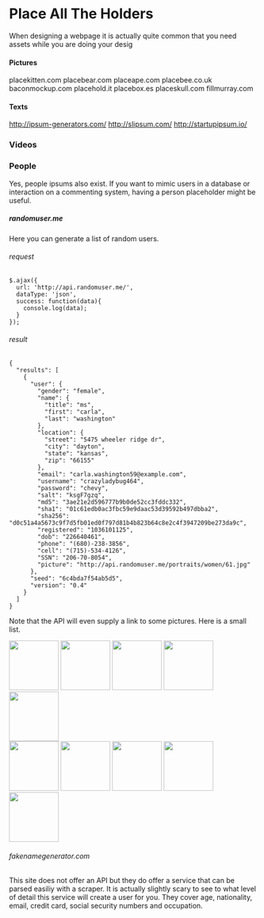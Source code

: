 # Place All The Holders 

When designing a webpage it is actually quite common that you need assets while you are doing your desig

#### Pictures 

placekitten.com 
placebear.com 
placeape.com
placebee.co.uk 
baconmockup.com 
placehold.it
placebox.es
placeskull.com 
fillmurray.com 

#### Texts 

http://ipsum-generators.com/
http://slipsum.com/
http://startupipsum.io/

### Videos 

### People 

Yes, people ipsums also exist. If you want to mimic users in a database or interaction on a commenting system, having a person placeholder might be useful. 

##### randomuser.me 

Here you can generate a list of random users. 

###### request 

```
$.ajax({
  url: 'http://api.randomuser.me/',
  dataType: 'json',
  success: function(data){
    console.log(data);
  }
});
```

###### result 

```
{
  "results": [
    {
      "user": {
        "gender": "female",
        "name": {
          "title": "ms",
          "first": "carla",
          "last": "washington"
        },
        "location": {
          "street": "5475 wheeler ridge dr",
          "city": "dayton",
          "state": "kansas",
          "zip": "66155"
        },
        "email": "carla.washington59@example.com",
        "username": "crazyladybug464",
        "password": "chevy",
        "salt": "ksgF7gzq",
        "md5": "3ae21e2d596777b9b0de52cc3fddc332",
        "sha1": "01c61edb0ac3fbc59e9daac53d39592b497dbba2",
        "sha256": "d0c51a4a5673c9f7d5fb01ed0f797d81b4b823b64c8e2c4f3947209be273da9c",
        "registered": "1036101125",
        "dob": "226640461",
        "phone": "(680)-238-3856",
        "cell": "(715)-534-4126",
        "SSN": "206-70-8054",
        "picture": "http://api.randomuser.me/portraits/women/61.jpg"
      },
      "seed": "6c4bda7f54ab5d5",
      "version": "0.4"
    }
  ]
}
```

Note that the API will even supply a link to some pictures. Here is a small list. 

<img height="100" width="100" src="http://api.randomuser.me/portraits/men/1.jpg">
<img height="100" width="100" src="http://api.randomuser.me/portraits/men/2.jpg">
<img height="100" width="100" src="http://api.randomuser.me/portraits/men/3.jpg">
<img height="100" width="100" src="http://api.randomuser.me/portraits/men/4.jpg">
<img height="100" width="100" src="http://api.randomuser.me/portraits/men/5.jpg">
<br> 
<img height="100" width="100" src="http://api.randomuser.me/portraits/women/1.jpg">
<img height="100" width="100" src="http://api.randomuser.me/portraits/women/2.jpg">
<img height="100" width="100" src="http://api.randomuser.me/portraits/women/3.jpg">
<img height="100" width="100" src="http://api.randomuser.me/portraits/women/4.jpg">
<img height="100" width="100" src="http://api.randomuser.me/portraits/women/5.jpg">

###### fakenamegenerator.com 

This site does not offer an API but they do offer a service that can be parsed easiliy with a scraper. It is actually slightly scary to see to what level of detail this service will create a user for you. They cover age, nationality, email, credit card, social security numbers and occupation. 

